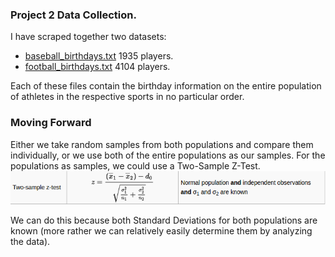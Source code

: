 <h3>Project 2 Data Collection.</h3>

I have scraped together two datasets: <ul>
<li><a href="https://github.com/ekivolowitz/p2/blob/master/baseball_birthdays.txt">baseball_birthdays.txt</a> 1935 players.</li>
<li><a href="https://github.com/ekivolowitz/p2/blob/master/football_birthdays.txt">football_birthdays.txt</a> 4104 players.</li>
</ul>
Each of these files contain the birthday information on the entire population of athletes in the respective sports in no particular order.

<h3>Moving Forward</h3>
Either we take random samples from both populations and compare them individually, or we use both of the entire populations as our samples.
For the populations as samples, we could use a Two-Sample Z-Test.

<img src="images/tests.png">

We can do this because both Standard Deviations for both populations are known (more rather we can relatively easily determine them by analyzing the data).

